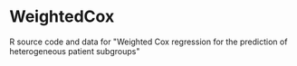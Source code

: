 # WeightedCox
R source code and data for "Weighted Cox regression for the prediction of heterogeneous patient subgroups"

